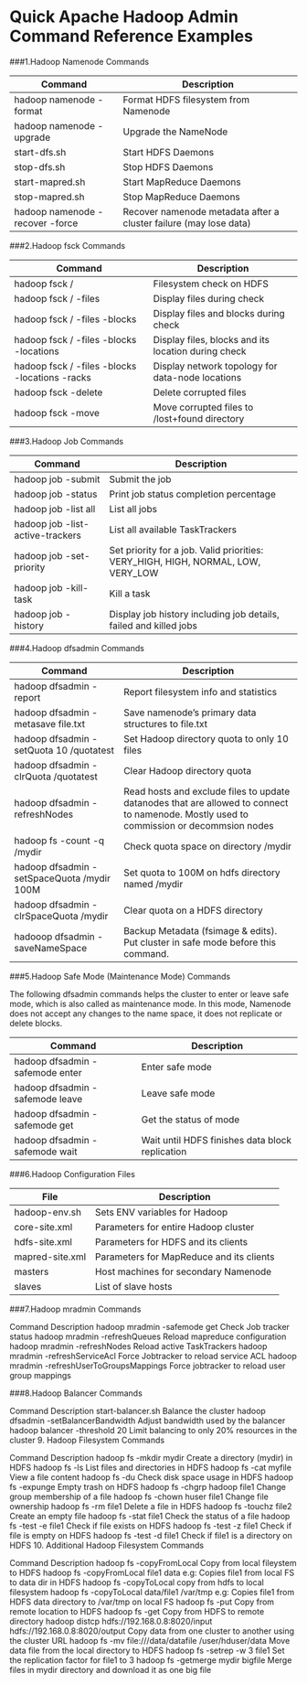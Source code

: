 # Quick Apache Hadoop Admin Command Reference Examples

###1.Hadoop Namenode Commands

|Command	|Description
|--|--
|hadoop namenode -format	|Format HDFS filesystem from Namenode
|hadoop namenode -upgrade	|Upgrade the NameNode
|start-dfs.sh	|Start HDFS Daemons
|stop-dfs.sh	|Stop HDFS Daemons
|start-mapred.sh	|Start MapReduce Daemons
|stop-mapred.sh	|Stop MapReduce Daemons
|hadoop namenode -recover -force	|Recover namenode metadata after a cluster failure (may lose data)

###2.Hadoop fsck Commands

|Command	|Description
|--|--
|hadoop fsck /	|Filesystem check on HDFS
|hadoop fsck / -files	|Display files during check
|hadoop fsck / -files -blocks	|Display files and blocks during check
|hadoop fsck / -files -blocks -locations	|Display files, blocks and its location during check
|hadoop fsck / -files -blocks -locations -racks	|Display network topology for data-node locations
|hadoop fsck -delete	|Delete corrupted files
|hadoop fsck -move	|Move corrupted files to /lost+found directory

###3.Hadoop Job Commands

|Command	|Description
|--|--
|hadoop job -submit <job-file>	|Submit the job
|hadoop job -status <job-id>	|Print job status completion percentage
|hadoop job -list all	|List all jobs
|hadoop job -list-active-trackers	|List all available TaskTrackers
|hadoop job -set-priority <job-id> <priority>	|Set priority for a job. Valid priorities: VERY_HIGH, HIGH, NORMAL, LOW, VERY_LOW
|hadoop job -kill-task <task-id>	|Kill a task
|hadoop job -history	|Display job history including job details, failed and killed jobs

###4.Hadoop dfsadmin Commands

|Command	|Description
|--|--
|hadoop dfsadmin -report	|Report filesystem info and statistics
|hadoop dfsadmin -metasave file.txt	|Save namenode’s primary data structures to file.txt
|hadoop dfsadmin -setQuota 10 /quotatest	|Set Hadoop directory quota to only 10 files
|hadoop dfsadmin -clrQuota /quotatest	|Clear Hadoop directory quota
|hadoop dfsadmin -refreshNodes	|Read hosts and exclude files to update datanodes that are allowed to connect to namenode. Mostly used to commission or decommsion nodes
|hadoop fs -count -q /mydir	|Check quota space on directory /mydir
|hadoop dfsadmin -setSpaceQuota /mydir 100M	|Set quota to 100M on hdfs directory named /mydir
|hadoop dfsadmin -clrSpaceQuota /mydir	|Clear quota on a HDFS directory
|hadooop dfsadmin -saveNameSpace	|Backup Metadata (fsimage & edits). Put cluster in safe mode before this command.

###5.Hadoop Safe Mode (Maintenance Mode) Commands

The following dfsadmin commands helps the cluster to enter or leave safe mode, which is also called as maintenance mode. In this mode, Namenode does not accept any changes to the name space, it does not replicate or delete blocks.

|Command	|Description
|--|--
|hadoop dfsadmin -safemode enter	|Enter safe mode
|hadoop dfsadmin -safemode leave	|Leave safe mode
|hadoop dfsadmin -safemode get	|Get the status of mode
|hadoop dfsadmin -safemode wait	|Wait until HDFS finishes data block replication

###6.Hadoop Configuration Files

|File	|Description
|--|--
|hadoop-env.sh	|Sets ENV variables for Hadoop
|core-site.xml	|Parameters for entire Hadoop cluster
|hdfs-site.xml	|Parameters for HDFS and its clients
|mapred-site.xml	|Parameters for MapReduce and its clients
|masters	|Host machines for secondary Namenode
|slaves	|List of slave hosts

###7.Hadoop mradmin Commands

Command	Description
hadoop mradmin -safemode get	Check Job tracker status
hadoop mradmin -refreshQueues	Reload mapreduce configuration
hadoop mradmin -refreshNodes	Reload active TaskTrackers
hadoop mradmin -refreshServiceAcl	Force Jobtracker to reload service ACL
hadoop mradmin -refreshUserToGroupsMappings	Force jobtracker to reload user group mappings

###8.Hadoop Balancer Commands

Command	Description
start-balancer.sh	Balance the cluster
hadoop dfsadmin -setBalancerBandwidth <bandwidthinbytes>	Adjust bandwidth used by the balancer
hadoop balancer -threshold 20	Limit balancing to only 20% resources in the cluster
9. Hadoop Filesystem Commands

Command	Description
hadoop fs -mkdir mydir	Create a directory (mydir) in HDFS
hadoop fs -ls	List files and directories in HDFS
hadoop fs -cat myfile	View a file content
hadoop fs -du	Check disk space usage in HDFS
hadoop fs -expunge	Empty trash on HDFS
hadoop fs -chgrp hadoop file1	Change group membership of a file
hadoop fs -chown huser file1	Change file ownership
hadoop fs -rm file1	Delete a file in HDFS
hadoop fs -touchz file2	Create an empty file
hadoop fs -stat file1	Check the status of a file
hadoop fs -test -e file1	Check if file exists on HDFS
hadoop fs -test -z file1	Check if file is empty on HDFS
hadoop fs -test -d file1	Check if file1 is a directory on HDFS
10. Additional Hadoop Filesystem Commands

Command	Description
hadoop fs -copyFromLocal <source> <destination>	Copy from local fileystem to HDFS
hadoop fs -copyFromLocal file1 data	e.g: Copies file1 from local FS to data dir in HDFS
hadoop fs -copyToLocal <source> <destination>	copy from hdfs to local filesystem
hadoop fs -copyToLocal data/file1 /var/tmp	e.g: Copies file1 from HDFS data directory to /var/tmp on local FS
hadoop fs -put <source> <destination>	Copy from remote location to HDFS
hadoop fs -get <source> <destination>	Copy from HDFS to remote directory
hadoop distcp hdfs://192.168.0.8:8020/input hdfs://192.168.0.8:8020/output	Copy data from one cluster to another using the cluster URL
hadoop fs -mv file:///data/datafile /user/hduser/data	Move data file from the local directory to HDFS
hadoop fs -setrep -w 3 file1	Set the replication factor for file1 to 3
hadoop fs -getmerge mydir bigfile	Merge files in mydir directory and download it as one big file